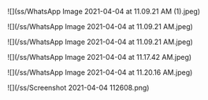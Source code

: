 ![](ss/WhatsApp Image 2021-04-04 at 11.09.21 AM (1).jpeg)

![](/ss/WhatsApp Image 2021-04-04 at 11.09.21 AM.jpeg)

![](/ss/WhatsApp Image 2021-04-04 at 11.09.21 AM.jpeg)

![](/ss/WhatsApp Image 2021-04-04 at 11.17.42 AM.jpeg)

![](/ss/WhatsApp Image 2021-04-04 at 11.20.16 AM.jpeg)

![](/ss/Screenshot 2021-04-04 112608.png)
